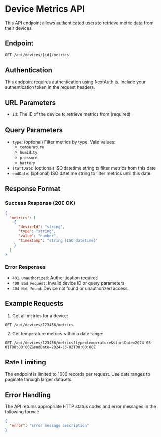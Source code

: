 # Device Metrics API

This API endpoint allows authenticated users to retrieve metric data from their devices.

## Endpoint

```
GET /api/devices/[id]/metrics
```

## Authentication

This endpoint requires authentication using NextAuth.js. Include your authentication token in the request headers.

## URL Parameters

- `id`: The ID of the device to retrieve metrics from (required)

## Query Parameters

- `type`: (optional) Filter metrics by type. Valid values:
  - `temperature`
  - `humidity`
  - `pressure`
  - `battery`
- `startDate`: (optional) ISO datetime string to filter metrics from this date
- `endDate`: (optional) ISO datetime string to filter metrics until this date

## Response Format

### Success Response (200 OK)

```json
{
  "metrics": [
    {
      "deviceId": "string",
      "type": "string",
      "value": "number",
      "timestamp": "string (ISO datetime)"
    }
  ]
}
```

### Error Responses

- `401 Unauthorized`: Authentication required
- `400 Bad Request`: Invalid device ID or query parameters
- `404 Not Found`: Device not found or unauthorized access

## Example Requests

1. Get all metrics for a device:

```
GET /api/devices/123456/metrics
```

2. Get temperature metrics within a date range:

```
GET /api/devices/123456/metrics?type=temperature&startDate=2024-03-01T00:00:00Z&endDate=2024-03-02T00:00:00Z
```

## Rate Limiting

The endpoint is limited to 1000 records per request. Use date ranges to paginate through larger datasets.

## Error Handling

The API returns appropriate HTTP status codes and error messages in the following format:

```json
{
  "error": "Error message description"
}
```
